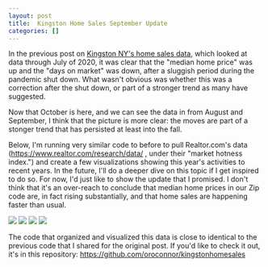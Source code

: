 ```yaml
---
layout: post
title:  Kingston Home Sales September Update
categories: []
---
```


In the previous post on [Kingston NY's home sales data](https://oroconnor.github.io/td/kingston-homes/), which looked at data through July of 2020, it was clear that  the "median home price" was up and the "days on market" was down, after a sluggish period during the pandemic shut down. What wasn't obvious was whether this was a correction after the shut down, or part of a stronger trend as many have suggested. 

Now that October is here, and we can see the data in from August and September, I think that the picture is more clear: the moves are part of a stonger trend that has persisted at least into the fall. 

Below, I'm running very similar code to before to pull Realtor.com's data (https://www.realtor.com/research/data/ , under their "market hotness index.") and create a few visualizations showing this year's activities to recent years. In the future, I'll do a deeper dive on this topic if I get inspired to do so. For now, I'd just like to show the update that I promised. I don't think that it's an over-reach to conclude that median home prices in our Zip code are, in fact rising substantially, and that home sales are happening faster than usual. 

<img src="https://oroconnor.github.io/td/images/10_20kingstondata_1.jpg">

<img src="https://oroconnor.github.io/td/images/10_20kingstondata_2.jpg">

<img src="https://oroconnor.github.io/td/images/10_20kingstondata_3.jpg">

<img src="https://oroconnor.github.io/td/images/10_20kingstondata_4.jpg">


The code that organized and visualized this data is close to identical to the previous code that I shared for the original post. If you'd like to check it out, it's in this repository: https://github.com/oroconnor/kingstonhomesales
